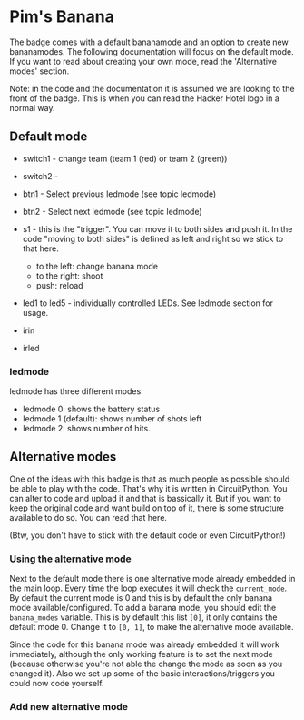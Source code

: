 # Pim's Banana
The badge comes with a default bananamode and an option to create new bananamodes. The following documentation will focus on the default mode. If you want to read about creating your own mode, read the 'Alternative modes' section.

Note: in the code and the documentation it is assumed we are looking to the front of the badge. This is when you can read the Hacker Hotel logo in a normal way. 

## Default mode
* switch1 - change team (team 1 (red) or team 2 (green))
* switch2 - 
* btn1 - Select previous ledmode (see topic ledmode)
* btn2 - Select next ledmode (see topic ledmode)
* s1 - this is the "trigger". You can move it to both sides and push it. In the code "moving to both sides" is defined as left and right so we stick to that here.
  * to the left: change banana mode
  * to the right: shoot
  * push: reload

* led1 to led5 - individually controlled LEDs. See ledmode section for usage.

* irin
* irled

### ledmode
ledmode has three different modes:
* ledmode 0: shows the battery status
* ledmode 1 (default): shows number of shots left
* ledmode 2: shows number of hits.

## Alternative modes
One of the ideas with this badge is that as much people as possible should be able to play with the code. That's why it is written in CircuitPython. You can alter to code and upload it and that is bassically it. But if you want to keep the original code and want build on top of it, there is some structure available to do so. You can read that here.

(Btw, you don't have to stick with the default code or even CircuitPython!)

### Using the alternative mode
Next to the default mode there is one alternative mode already embedded in the main loop. Every time the loop executes it will check the `current_mode`. By default the current mode is 0 and this is by default the only banana mode available/configured. To add a banana mode, you should edit the `banana_modes` variable. This is by default this list `[0]`, it only contains the default mode 0. Change it to `[0, 1]`, to make the alternative mode available. 

Since the code for this banana mode was already embedded it will work immediately, although the only working feature is to set the next mode (because otherwise you're not able the change the mode as soon as you changed it). Also we set up some of the basic interactions/triggers you could now code yourself.

### Add new alternative mode